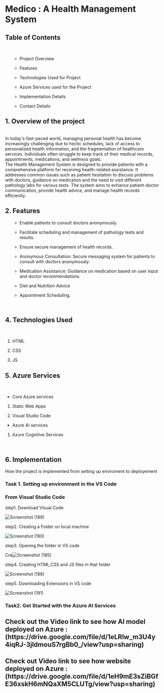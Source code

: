 <h1>Medico : A Health Management System </h1>
<h2>Table of Contents</h2><br>
<ul>
 
* Project Overview<br>
 
* Features <br>

* Technologies Used for Project<br>

* Azure Services used for the Project<br>

* Implementation Details<br>

* Contact Details 
</ul>
<h2>1. Overview of the project </h2>
<br>
In today's fast-paced world, managing personal health has become increasingly challenging due to hectic schedules, lack of access to personalized health information, and the fragmentation of healthcare services. Individuals often struggle to keep track of their medical records, appointments, medications, and wellness goals.<br>
The Health Management System is designed to provide patients with a comprehensive platform for receiving health-related assistance. It addresses common issues such as patient hesitation to discuss problems with doctors, guidance on medication.and the need to visit different pathology labs for various tests. The system aims to enhance patient-doctor communication, provide health advice, and manage health records efficiently.
<br>

<h2>2. Features</h2>
<ul>
 
* Enable patients to consult doctors anonymously.<br>
 
* Facilitate scheduling and management of pathology tests and results.<br>
 
* Ensure secure management of health records.<br>
 
* Anonymous Consultation: Secure messaging system for patients to consult with doctors anonymously.<br>
 
* Medication Assistance: Guidance on medication based on user input and doctor recommendations.<br>
 
* Diet and Nutrition Advice <br>
 
* Appointment Scheduling.
</ul>
<br>
<h2>4. Technologies Used</h2><br>

 1. HTML <br>

 2. CSS <br>

 3. JS
    
<h2>5. Azure Services</h2><br>

* Core Azure services<br> 

1. Static Web Apps<br>

2. Visual Studio Code<br>

* Azure AI services<br>

1. Azure Cognitive Services
<br>
<h2>6. Implementation </h2>

How the project is implemented from setting up enviroment to deployement<br>

<h3>Task 1. Setting up environment in the VS Code</h3>

<h3> From Visual Studio Code </h3>
step1. Download Visual Code

![Screenshot (189)](https://github.com/Anamika-ghosh/FRT-MedicoHealthManagementSystem-/assets/151986418/34998ff2-b23c-4dc2-afe8-1e9c0dbad906)

step2. Creating a Folder on local machine

![Screenshot (190)](https://github.com/Anamika-ghosh/FRT-MedicoHealthManagementSystem-/assets/151986418/876cdf21-50d8-498e-a2d6-e248ca182318)

step3. Opening the folder in VS code

Cre![Screenshot (185)](https://github.com/Anamika-ghosh/FRT-MedicoHealthManagementSystem-/assets/151986418/1d27c0b2-85d2-4a75-9b89-d8c171a3f4f2)

step4. Creating HTML,CSS and JS files in that folder

![Screenshot (186)](https://github.com/Anamika-ghosh/FRT-MedicoHealthManagementSystem-/assets/151986418/6bf34329-e642-41dd-b910-0bf15d201f90)


step5. Downloading Extensions in VS code

![Screenshot (191)](https://github.com/Anamika-ghosh/FRT-MedicoHealthManagementSystem-/assets/151986418/4ca17944-329d-443e-a664-d3d123d8478b)

<h3>Task2. Get Started with the Azure AI Services

<h2> Check out the Video link to see how AI model deployed on Azure : (https://drive.google.com/file/d/1eLRlw_m3U4y4iqRJ-3jldmouS7rgBb0_/view?usp=sharing)</h2>

<h2> Check out Video link to see how website deployed on Azure : (https://drive.google.com/file/d/1eH9mE3sZiBGfE36xskH6mNQaXM5CLUTg/view?usp=sharing) </h2>

